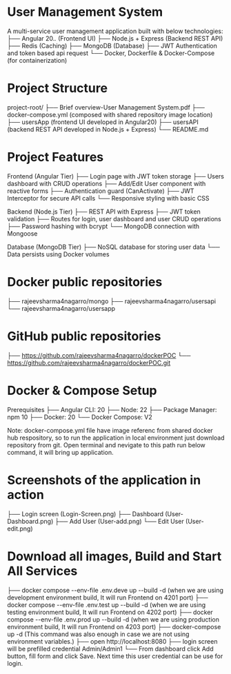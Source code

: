 # User Management System

A multi-service user management application built with below technologies:
├── Angular 20.*.* (Frontend UI)
├── Node.js + Express (Backend REST API)
├── Redis (Caching)
├── MongoDB (Database)
├── JWT Authentication and token based api request
└── Docker, Dockerfile & Docker-Compose (for containerization)
	
# Project Structure
project-root/
├── Brief overview-User Management System.pdf
├── docker-compose.yml (composed with shared repository image location)
├── usersApp (frontend UI developed in Angular20)
├── usersAPI (backend REST API developed in Node.js + Express)
└── README.md	

# Project Features

Frontend (Angular Tier)
├── Login page with JWT token storage
├── Users dashboard with CRUD operations
├── Add/Edit User component with reactive forms
├── Authentication guard (CanActivate)
├── JWT Interceptor for secure API calls
└── Responsive styling with basic CSS

Backend (Node.js Tier)
├── REST API with Express
├── JWT token validation
├── Routes for login, user dashboard and user CRUD operations
├── Password hashing with bcrypt
└── MongoDB connection with Mongoose

Database (MongoDB Tier)
├── NoSQL database for storing user data
└── Data persists using Docker volumes

# Docker public repositories
├── rajeevsharma4nagarro/mongo
├── rajeevsharma4nagarro/usersapi
└── rajeevsharma4nagarro/usersapp

# GitHub public repositories
├── https://github.com/rajeevsharma4nagarro/dockerPOC
└── https://github.com/rajeevsharma4nagarro/dockerPOC.git


# Docker & Compose Setup

Prerequisites
├── Angular CLI: 20
├── Node: 22
├── Package Manager: npm 10
├── Docker: 20 
└── Docker Compose: V2

Note: docker-compose.yml file have image referenc from shared docker hub respository, so to run the application in local environment just download repository from git.
Open terminal and nevigate to this path run below command, it will bring up application.

# Screenshots of the application in action
├── Login screen (Login-Screen.png)
├── Dashboard (User-Dashboard.png)
├── Add User (User-add.png)
└── Edit User (User-edit.png)

# Download all images, Build and Start All Services
├── docker compose --env-file .env.deve up --build -d  (when we are using development environment build, It will run Frontend on 4201 port)
├── docker compose --env-file .env.test up --build -d  (when we are using testing environment build, It will run Frontend on 4202 port)
├── docker compose --env-file .env.prod up --build -d  (when we are using production environment build, It will run Frontend on 4203 port)
├── docker-compose up -d (This command was also enough in case we are not using environment variables.)
├── open http://localhost:8080
├── login screen will be prefilled credential Admin/Admin1
└── From dashboard click Add button, fill form and click Save. Next time this user credential can be use for login.


